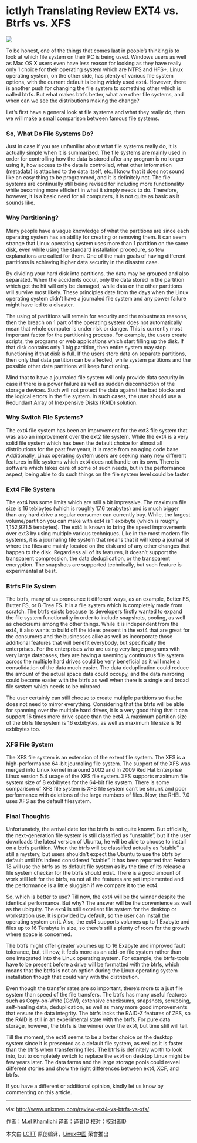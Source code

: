 ictlyh Translating
Review EXT4 vs. Btrfs vs. XFS
================================================================================
![](http://1426826955.rsc.cdn77.org/wp-content/uploads/2015/09/1385698302_funny_linux_wallpapers-593x445.jpg)

To be honest, one of the things that comes last in people’s thinking is to look at which file system on their PC is being used. Windows users as well as Mac OS X users even have less reason for looking as they have really only 1 choice for their operating system which are NTFS and HFS+. Linux operating system, on the other side, has plenty of various file system options, with the current default is being widely used ext4. However, there is another push for changing the file system to something other which is called btrfs. But what makes btrfs better, what are other file systems, and when can we see the distributions making the change?

Let’s first have a general look at file systems and what they really do, then we will make a small comparison between famous file systems.

### So, What Do File Systems Do? ###

Just in case if you are unfamiliar about what file systems really do, it is actually simple when it is summarized. The file systems are mainly used in order for controlling how the data is stored after any program is no longer using it, how access to the data is controlled, what other information (metadata) is attached to the data itself, etc. I know that it does not sound like an easy thing to be programmed, and it is definitely not. The file systems are continually still being revised for including more functionality while becoming more efficient in what it simply needs to do. Therefore, however, it is a basic need for all computers, it is not quite as basic as it sounds like.

### Why Partitioning? ###

Many people have a vague knowledge of what the partitions are since each operating system has an ability for creating or removing them. It can seem strange that Linux operating system uses more than 1 partition on the same disk, even while using the standard installation procedure, so few explanations are called for them. One of the main goals of having different partitions is achieving higher data security in the disaster case.

By dividing your hard disk into partitions, the data may be grouped and also separated. When the accidents occur, only the data stored in the partition which got the hit will only be damaged, while data on the other partitions will survive most likely. These principles date from the days when the Linux operating system didn’t have a journaled file system and any power failure might have led to a disaster.

The using of partitions will remain for security and the robustness reasons, then the breach on 1 part of the operating system does not automatically mean that whole computer is under risk or danger. This is currently most important factor for the partitioning process. For example, the users create scripts, the programs or web applications which start filling up the disk. If that disk contains only 1 big partition, then entire system may stop functioning if that disk is full. If the users store data on separate partitions, then only that data partition can be affected, while system partitions and the possible other data partitions will keep functioning.

Mind that to have a journaled file system will only provide data security in case if there is a power failure as well as sudden disconnection of the storage devices. Such will not protect the data against the bad blocks and the logical errors in the file system. In such cases, the user should use a Redundant Array of Inexpensive Disks (RAID) solution.

### Why Switch File Systems? ###

The ext4 file system has been an improvement for the ext3 file system that was also an improvement over the ext2 file system. While the ext4 is a very solid file system which has been the default choice for almost all distributions for the past few years, it is made from an aging code base. Additionally, Linux operating system users are seeking many new different features in file systems which ext4 does not handle on its own. There is software which takes care of some of such needs, but in the performance aspect, being able to do such things on the file system level could be faster.

### Ext4 File System ###

The ext4 has some limits which are still a bit impressive. The maximum file size is 16 tebibytes (which is roughly 17.6 terabytes) and is much bigger than any hard drive a regular consumer can currently buy. While, the largest volume/partition you can make with ext4 is 1 exbibyte (which is roughly 1,152,921.5 terabytes). The ext4 is known to bring the speed improvements over ext3 by using multiple various techniques. Like in the most modern file systems, it is a journaling file system that means that it will keep a journal of where the files are mainly located on the disk and of any other changes that happen to the disk. Regardless all of its features, it doesn’t support the transparent compression, the data deduplication, or the transparent encryption. The snapshots are supported technically, but such feature is experimental at best.

### Btrfs File System ###

The btrfs, many of us pronounce it different ways, as an example, Better FS, Butter FS, or B-Tree FS. It is a file system which is completely made from scratch. The btrfs exists because its developers firstly wanted to expand the file system functionality in order to include snapshots, pooling, as well as checksums among the other things. While it is independent from the ext4, it also wants to build off the ideas present in the ext4 that are great for the consumers and the businesses alike as well as incorporate those additional features that will benefit everybody, but specifically the enterprises. For the enterprises who are using very large programs with very large databases, they are having a seemingly continuous file system across the multiple hard drives could be very beneficial as it will make a consolidation of the data much easier. The data deduplication could reduce the amount of the actual space data could occupy, and the data mirroring could become easier with the btrfs as well when there is a single and broad file system which needs to be mirrored.

The user certainly can still choose to create multiple partitions so that he does not need to mirror everything. Considering that the btrfs will be able for spanning over the multiple hard drives, it is a very good thing that it can support 16 times more drive space than the ext4. A maximum partition size of the btrfs file system is 16 exbibytes, as well as maximum file size is 16 exbibytes too.

### XFS File System ###

The XFS file system is an extension of the extent file system. The XFS is a high-performance 64-bit journaling file system. The support of the XFS was merged into Linux kernel in around 2002 and In 2009 Red Hat Enterprise Linux version 5.4 usage of the XFS file system. XFS supports maximum file system size of 8 exbibytes for the 64-bit file system. There is some comparison of XFS file system is XFS file system can’t be shrunk and poor performance with deletions of the large numbers of files. Now, the RHEL 7.0 uses XFS as the default filesystem.

### Final Thoughts ###

Unfortunately, the arrival date for the btrfs is not quite known. But officially, the next-generation file system is still classified as “unstable”, but if the user downloads the latest version of Ubuntu, he will be able to choose to install on a btrfs partition. When the btrfs will be classified actually as “stable” is still a mystery, but users shouldn’t expect the Ubuntu to use the btrfs by default until it’s indeed considered “stable”. It has been reported that Fedora 18 will use the btrfs as its default file system as by the time of its release a file system checker for the btrfs should exist. There is a good amount of work still left for the btrfs, as not all the features are yet implemented and the performance is a little sluggish if we compare it to the ext4.

So, which is better to use? Till now, the ext4 will be the winner despite the identical performance. But why? The answer will be the convenience as well as the ubiquity. The ext4 is still excellent file system for the desktop or workstation use. It is provided by default, so the user can install the operating system on it. Also, the ext4 supports volumes up to 1 Exabyte and files up to 16 Terabyte in size, so there’s still a plenty of room for the growth where space is concerned.

The btrfs might offer greater volumes up to 16 Exabyte and improved fault tolerance, but, till now, it feels more as an add-on file system rather than one integrated into the Linux operating system. For example, the btrfs-tools have to be present before a drive will be formatted with the btrfs, which means that the btrfs is not an option during the Linux operating system installation though that could vary with the distribution.

Even though the transfer rates are so important, there’s more to a just file system than speed of the file transfers. The btrfs has many useful features such as Copy-on-Write (CoW), extensive checksums, snapshots, scrubbing, self-healing data, deduplication, as well as many more good improvements that ensure the data integrity. The btrfs lacks the RAID-Z features of ZFS, so the RAID is still in an experimental state with the btrfs. For pure data storage, however, the btrfs is the winner over the ext4, but time still will tell.

Till the moment, the ext4 seems to be a better choice on the desktop system since it is presented as a default file system, as well as it is faster than the btrfs when transferring files. The btrfs is definitely worth to look into, but to completely switch to replace the ext4 on desktop Linux might be few years later. The data farms and the large storage pools could reveal different stories and show the right differences between ext4, XCF, and btrfs.

If you have a different or additional opinion, kindly let us know by commenting on this article.

--------------------------------------------------------------------------------

via: http://www.unixmen.com/review-ext4-vs-btrfs-vs-xfs/

作者：[M.el Khamlichi][a]
译者：[译者ID](https://github.com/译者ID)
校对：[校对者ID](https://github.com/校对者ID)

本文由 [LCTT](https://github.com/LCTT/TranslateProject) 原创编译，[Linux中国](https://linux.cn/) 荣誉推出

[a]:http://www.unixmen.com/author/pirat9/

